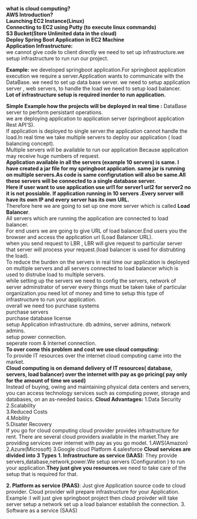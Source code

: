 
**what is cloud computing?<br/>
AWS Introduction?<br/>
Launching EC2 Instance(Linux)<br/>
Connecting to EC2 using Putty (to execute linux commands)<br/>
S3 Bucket(Store Unlimited data in the cloud)<br/>
Deploy Spring Boot Application in EC2 Machine**<br/>
**Application Infrastructure:**<br/>
we cannot give code to client directly we need to set up infrastructure.we setup infrastructure to run run our project.

**Example:**
 we developed springboot application.For springboot application execution we require a server.Application wants to communicate with the DataBase. we need to set up data base server. we need to setup application server , web servers, to handle the load we need to setup load balancer.<br/>
**Lot of infrastructure setup is required inorder to run application.**<br/>
 
**Simple Example how the projects will be deployed in real time :**
DataBase server  to perform  persistant operations.<br/>
we are deploying  application to application server (springboot application Rest API'S).<br/>
If application is deployed to single server.the application cannot handle the load.In real time we  take multiple servers to deploy our application ( load balancing concept).<br/>
Multiple servers will be available to run our application Because application may receive huge numbers of request.<br/>
**Application available in all the servers (example 10 servers) is same. I have created a jar file for my springboot application. same jar is running on multiple servers.As code is same configrutation will also be same.All these servers will be connected to a single database server.<br/>**
**Here if user want to use  application use url1 for server1 url2 for server2 no it is not possiable. If application running in 10 servers .Every server will have its own IP and every server has its own URL.<br/>**
 Therefore here we are going to set up one more server which is called **Load Balancer**.<br/>
 All servers which are running the application are connected to load balancer.<br/>
 For end users we are going to give URL of load balancer.End users you the browser and access the application url (Load Balancer URL).<br/>
 when you send request to LBR , LBR will give request to particular server that server will process your request.(load balancer is used for distrubting the load).<br/>
 To reduce the burden on the servers in real time our application is deployed  on multiple servers and  all servers connected to load balancer which is used to distrube  load to multiple servers.<br/>
 while setting up the servers we need to config the servers, network of server adminstrator of server every things must be taken take of particular organization.you need lot of money and time to setup this type of infrastructure to run your application.<br/>
  overall we need too purchase systems<br/>
  purchase servers<br/>
  purchase database license<br/>
  setup Application infrastructure. db admins, server admins, network admins.<br/>
  setup power connection.<br/>
  seperate room & Internet connection.<br/>
  **To over come this problem and cost we use cloud computing:**<br/>
   To provide IT resources over the internet cloud computing came into the market.<br/>
  **Cloud computing is on demand delivery of IT resources( database, servers, load balancer) over the internet with pay as go pricing( pay only for the amount of time we used)**<br/>
  Instead of buying, owing and maintaining physical data centers and servers, you can access technology services such as computing power, storage and databases, on an as-needed basics.
 **Cloud Advantages:**
 1.Data Security<br/>
 2.Scalability<br/>
 3.Reduced Costs<br/>
 4.Mobility<br/>
 5.Disater Recovery<br/>
 If you go for cloud computing  cloud provider provides infrastructure for rent.
 There are several cloud providers available in the market.They are providing services over internet with pay as you go model. 
 1.AWS(Amazon)
 2.Azure(Microsoft)
 3.Google cloud Platform
 4.salesforce
**Cloud services are divided into 3 Types**
 **1. Infrastructure as service (IAAS)**: They provide servers,database,network,power.We setup servers (Configuration ) to run your application.**They just give you resources**.we need to take care of the setup that is required for that.
 
**2. Platform as service (PAAS)**: Just give  Application source code to cloud provider.
Cloud provider will prepare infrastructure for your Application.
Example :I will just give springboot project then cloud proivder will take server setup a network set up a load balancer establish the connection.
 3. Software as a service (SAAS)
 

  
  



